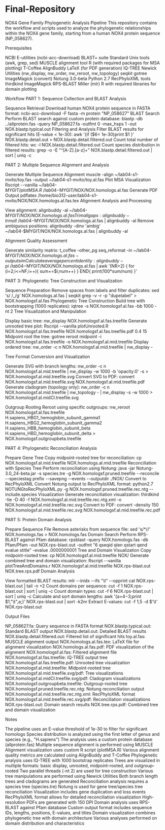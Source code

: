 # Final-Repository

NOX4 Gene Family Phylogenetic Analysis Pipeline
This repository contains the workflow and scripts used to analyze the phylogenetic relationships within the NOX4 gene family, starting from a human NOX4 protein sequence (NP_058627).

Prerequisites

NCBI E-utilities (ncbi-acc-download)
BLAST+ suite
Standard Unix tools (awk, grep, sed)
MUSCLE alignment tool
R (with required packages for MSA plotting)
T-Coffee
AlignBuddy
LaTeX (for PDF generation)
IQ-TREE
Newick Utilities (nw_display, nw_order, nw_reroot, nw_topology)
seqkit
gotree
ImageMagick (convert)
Notung 3.0-beta
Python 2.7
RecPhyloXML tools
thirdkind
ImageMagick
RPS-BLAST
Miller (mlr)
R with required libraries for domain plotting

Workflow
PART 1: Sequence Collection and BLAST Analysis

Sequence Retrieval
Download human NOX4 protein sequence in FASTA format:
ncbi-acc-download -F fasta -m protein "NP_058627"
BLAST Search
Perform BLAST search against custom protein database:
blastp -db ../allprotein.fas -query NP_058627.fa -outfmt 0 -max_hsps 1 -out NOX.blastp.typical.out
Filtering and Analysis
Filter BLAST results for significant hits (E-value < 1e-30):
awk '{if ($6< 1e-30)print $1 }' NOX.blastp.detail.out > NOX.blastp.detail.filtered.out
Count total number of filtered hits:
wc -l NOX.blastp.detail.filtered.out
Count species distribution in filtered results:
grep -o -E "^[A-Z].[a-z]+" NOX.blastp.detail.filtered.out | sort | uniq -c

PART 2: Multiple Sequence Alignment and Analysis

Generate Multiple Sequence Alignment
muscle -align ~/lab04-s1-mvito/toy.fas -output ~/lab04-s1-mvito/toy.al.fas
Plot MSA Visualization
Rscript --vanilla ~/lab04-$MYGIT/plotMSA.R ~/lab04-$MYGIT/NOX/NOX.homologs.al.fas
Generate PDF Output
pdflatex /home/bio312-user/lab04-s1-mvito/NOX/NOX.homologs.al.fas.tex
Alignment Analysis and Processing

View alignment:
alignbuddy -al ~/lab04-$MYGIT/NOX/NOX.homologs.al.fas
Trim all gaps:
alignbuddy -trm all ~/lab04-$MYGIT/NOX/NOX.homologs.al.fas | alignbuddy -al
Remove ambiguous positions:
alignbuddy -dinv 'ambig' ~/lab04-$MYGIT/NOX/NOX.homologs.al.fas | alignbuddy -al


Alignment Quality Assessment

Generate similarity matrix:
t_coffee -other_pg seq_reformat -in ~/lab04-$MYGIT/NOX/NOX.homologs.al.fas -output sim
Calculate average percent identity:
alignbuddy -pi ~/lab04-$MYGIT/NOX/NOX.homologs.al.fas | awk '(NR>2) { for (i=2;i<=NF;i++){ sum+=$i;num++} } END{ print(100*sum/num) }'

PART 3: Phylogenetic Tree Construction and Visualization

Sequence Preparation
Remove spaces from labels and filter duplicates:
sed 's/ /_/g' NOX.homologs.al.fas | seqkit grep -v -r -p "dupelabel" > NOX.homologsf.al.fas
Phylogenetic Tree Construction
Build tree with bootstrapping (1000 replicates):
iqtree -s NOX.homologsf.al.fas -bb 1000 -nt 2
Tree Visualization and Manipulation

Display basic tree:
nw_display NOX.homologsf.al.fas.treefile
Generate unrooted tree plot:
Rscript --vanilla plotUnrooted.R NOX.homologsf.al.fas.treefile NOX.homologsf.al.fas.treefile.pdf 0.4 15
Midpoint root the tree:
gotree reroot midpoint -i NOX.homologsf.al.fas.treefile -o NOX.homologsf.al.mid.treefile
Display ordered tree:
nw_order -c n NOX.homologsf.al.mid.treefile | nw_display -


Tree Format Conversion and Visualization

Generate SVG with branch lengths:
nw_order -c n NOX.homologsf.al.mid.treefile | nw_display -w 1000 -b 'opacity:0' -s > NOX.homologsf.al.mid.treefile.svg
Convert SVG to PDF:
convert NOX.homologsf.al.mid.treefile.svg NOX.homologsf.al.mid.treefile.pdf
Generate cladogram (topology only):
nw_order -c n NOX.homologsf.al.mid.treefile | nw_topology - | nw_display -s -w 1000 > NOX.homologsf.al.midCl.treefile.svg


Outgroup Rooting
Reroot using specific outgroups:
nw_reroot NOX.homologsf.al.fas.treefile H.sapiens_HBG1_hemoglobin_subunit_gamma1 H.sapiens_HBG2_hemoglobin_subunit_gamma2 H.sapiens_HBB_hemoglobin_subunit_beta H.sapiens_HBD_hemoglobin_subunit_delta > NOX.homologsf.outgroupbeta.treefile

PART 4: Phylogenetic Reconciliation Analysis

Prepare Gene Tree
Copy midpoint-rooted tree for reconciliation:
cp NOX.homologsf.al.mid.treefile NOX.homologs.al.mid.treefile
Reconciliation with Species Tree
Perform reconciliation using Notung:
java -jar Notung-3.0_24-beta.jar -s species.tre -g NOX.homologsf.pruned.treefile --reconcile --speciestag prefix --savepng --events --outputdir ./NOX/
Convert to RecPhyloXML
Convert Notung output to RecPhyloXML format:
python2.7 NOTUNGtoRecPhyloXML.py -g NOX.homologsf.pruned.treefile.rec.ntg --include.species
Visualization
Generate reconciliation visualization:
thirdkind -Iie -D 40 -f NOX.homologsf.al.mid.treefile.rec.ntg.xml -o NOX.homologsf.al.mid.treefile.rec.svg
Convert to PDF:
convert -density 150 NOX.homologsf.al.mid.treefile.rec.svg NOX.homologsf.al.mid.treefile.rec.pdf

PART 5: Protein Domain Analysis

Prepare Sequence File
Remove asterisks from sequence file:
sed 's/*//' NOX.homologs.fas > NOX.homologs.fas
Domain Search
Perform RPS-BLAST against Pfam database:
rpsblast -query NOX.homologs.fas -db Pfam/Pfam -out NOX.rps-blast.out -outfmt "6 qseqid qlen qstart qend evalue stitle" -evalue .0000000001
Tree and Domain Visualization
Copy midpoint-rooted tree:
cp NOX.homologsf.al.mid.treefile NOX/
Generate combined tree and domain visualization:
Rscript --vanilla plotTreeAndDomains.r NOX.homologsf.al.mid.treefile NOX.rps-blast.out NOX.tree.rps.pdf
Domain Analysis

View formatted BLAST results:
mlr --inidx --ifs "\t" --opprint cat NOX.rps-blast.out | tail -n +2
Count domains per sequence:
cut -f 1 NOX.rps-blast.out | sort | uniq -c
Count domain types:
cut -f 6 NOX.rps-blast.out | sort | uniq -c
Calculate and sort domain lengths:
awk '{a=$4-$3;print $1,"\t",a;}' NOX.rps-blast.out | sort -k2nr
Extract E-values:
cut -f 1,5 -d $'\t' NOX.rps-blast.out

Output Files

NP_058627.fa: Query sequence in FASTA format
NOX.blastp.typical.out: Standard BLAST output
NOX.blastp.detail.out: Detailed BLAST results
NOX.blastp.detail.filtered.out: Filtered list of significant hits
toy.al.fas: MUSCLE alignment output
NOX.homologs.al.fas.tex: LaTeX file for alignment visualization
NOX.homologs.al.fas.pdf: PDF visualization of the alignment
NOX.homologsf.al.fas: Filtered alignment file
NOX.homologsf.al.fas.treefile: IQ-TREE output tree
NOX.homologsf.al.fas.treefile.pdf: Unrooted tree visualization
NOX.homologsf.al.mid.treefile: Midpoint-rooted tree
NOX.homologsf.al.mid.treefile.svg/pdf: Tree visualizations
NOX.homologsf.al.midCl.treefile.svg/pdf: Cladogram visualizations
NOX.homologsf.outgroupbeta.treefile: Outgroup-rooted tree
NOX.homologsf.pruned.treefile.rec.ntg: Notung reconciliation output
NOX.homologsf.al.mid.treefile.rec.ntg.xml: RecPhyloXML format
NOX.homologsf.al.mid.treefile.rec.svg/pdf: Reconciliation visualizations
NOX.rps-blast.out: Domain search results
NOX.tree.rps.pdf: Combined tree and domain visualization

Notes

The pipeline uses an E-value threshold of 1e-30 to filter for significant homologs
Species distribution is analyzed using the first letter of genus and species (e.g., "H.sapiens")
The analysis uses a custom protein database (allprotein.fas)
Multiple sequence alignment is performed using MUSCLE
Alignment visualization uses custom R script (plotMSA.R)
Various alignment quality metrics are calculated using AlignBuddy and T-Coffee
Phylogenetic analysis uses IQ-TREE with 1000 bootstrap replicates
Trees are visualized in multiple formats: basic display, unrooted, midpoint-rooted, and outgroup-rooted
Two parallel threads (-nt 2) are used for tree construction
Various tree manipulations are performed using Newick Utilities
Both branch length trees and cladograms are generated
Reconciliation analysis requires a species tree (species.tre)
Notung is used for gene tree/species tree reconciliation
Visualization includes gene duplication and loss events
RecPhyloXML format allows for detailed reconciliation visualization
High-resolution PDFs are generated with 150 DPI
Domain analysis uses RPS-BLAST against Pfam database
Custom output format includes sequence IDs, lengths, positions, E-values, and titles
Domain visualization combines phylogenetic tree with domain architecture
Various analyses performed on domain distribution and characteristics
